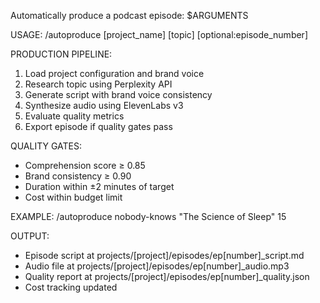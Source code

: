 Automatically produce a podcast episode: $ARGUMENTS

USAGE: /autoproduce [project_name] [topic] [optional:episode_number]

PRODUCTION PIPELINE:
1. Load project configuration and brand voice
2. Research topic using Perplexity API
3. Generate script with brand voice consistency
4. Synthesize audio using ElevenLabs v3
5. Evaluate quality metrics
6. Export episode if quality gates pass

QUALITY GATES:
- Comprehension score ≥ 0.85
- Brand consistency ≥ 0.90
- Duration within ±2 minutes of target
- Cost within budget limit

EXAMPLE:
/autoproduce nobody-knows "The Science of Sleep" 15

OUTPUT:
- Episode script at projects/[project]/episodes/ep[number]_script.md
- Audio file at projects/[project]/episodes/ep[number]_audio.mp3
- Quality report at projects/[project]/episodes/ep[number]_quality.json
- Cost tracking updated